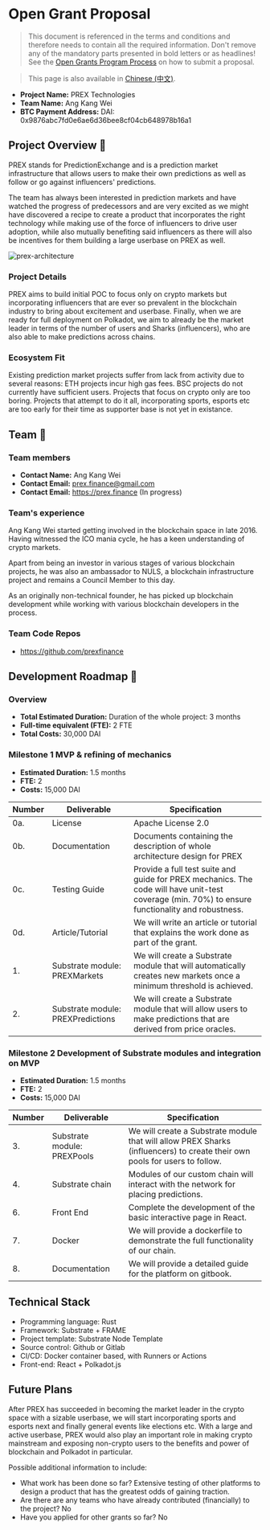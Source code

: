 # Open Grant Proposal

> This document is referenced in the terms and conditions and therefore needs to contain all the required information. Don't remove any of the mandatory parts presented in bold letters or as headlines! See the [Open Grants Program Process](https://github.com/w3f/Open-Grants-Program/blob/master/README_2.md) on how to submit a proposal.

> This page is also available in [Chinese (中文)](./application-template-cn.md).

* **Project Name:** PREX Technologies
* **Team Name:** Ang Kang Wei
* **BTC Payment Address:** DAI: 0x9876abc7fd0e6ae6d36bee8cf04cb648978b16a1

## Project Overview :page_facing_up: 

PREX stands for PredictionExchange and is a prediction market infrastructure that allows users to make their own predictions as well as follow or go against influencers' predictions.  

The team has always been interested in prediction markets and have watched the progress of predecessors and are very excited as we might have discovered a recipe to create a product that incorporates the right technology while making use of the force of influencers to drive user adoption, while also mutually benefiting said influencers as there will also be incentives for them building a large userbase on PREX as well.

![prex-architecture](https://user-images.githubusercontent.com/78590360/109122937-3f84fa80-7784-11eb-9458-fb3cd2f253a3.png)

### Project Details 

PREX aims to build initial POC to focus only on crypto markets but incorporating influencers that are ever so prevalent in the blockchain industry to bring about excitement and userbase. Finally, when we are ready for full deployment on Polkadot, we aim to already be the market leader in terms of the number of users and Sharks (influencers), who are also able to make predictions across chains. 



### Ecosystem Fit 

Existing prediction market projects suffer from lack from activity due to several reasons: ETH projects incur high gas fees. BSC projects do not currently have sufficient users. Projects that focus on crypto only are too boring. Projects that attempt to do it all, incorporating sports, esports etc are too early for their time as supporter base is not yet in existance.

## Team :busts_in_silhouette:

### Team members
* **Contact Name:** Ang Kang Wei
* **Contact Email:** prex.finance@gmail.com
* **Contact Email:** https://prex.finance (In progress)

### Team's experience
Ang Kang Wei started getting involved in the blockchain space in late 2016. Having witnessed the ICO mania cycle, he has a keen understanding of crypto markets. 

Apart from being an investor in various stages of various blockchain projects, he was also an ambassador to NULS, a  blockchain infrastructure project and remains a Council Member to this day. 

As an originally non-technical founder, he has picked up blockchain development while working with various blockchain developers in the process.

### Team Code Repos
* https://github.com/prexfinance

## Development Roadmap :nut_and_bolt: 

### Overview
* **Total Estimated Duration:** Duration of the whole project: 3 months
* **Full-time equivalent (FTE):**  2 FTE
* **Total Costs:** 30,000 DAI

### Milestone 1 MVP & refining of mechanics
* **Estimated Duration:** 1.5 months
* **FTE:**  2
* **Costs:** 15,000 DAI

| Number | Deliverable | Specification |
| ------------- | ------------- | ------------- |
| 0a. | License | Apache License 2.0 |
| 0b. | Documentation | Documents containing the description of whole architecture design for PREX |
| 0c. | Testing Guide | Provide a full test suite and guide for PREX mechanics. The code will have unit-test coverage (min. 70%) to ensure functionality and robustness. | 
| 0d. | Article/Tutorial | We will write an article or tutorial that explains the work done as part of the grant. |
| 1. | Substrate module: PREXMarkets | We will create a Substrate module that will automatically creates new markets once a minimum threshold is achieved. |  
| 2. | Substrate module: PREXPredictions | We will create a Substrate module that will allow users to make predictions that are derived from price oracles. | 

### Milestone 2 Development of Substrate modules and integration on MVP
* **Estimated Duration:** 1.5 months
* **FTE:**  2
* **Costs:** 15,000 DAI

| Number | Deliverable | Specification |
| ------------- | ------------- | ------------- |
| 3. | Substrate module: PREXPools | We will create a Substrate module that will allow PREX Sharks (influencers) to create their own pools for users to follow. |
| 4. | Substrate chain | Modules of our custom chain will interact with the network for placing predictions. |  
| 6. | Front End | Complete the development of the basic interactive page in React. |
| 7. | Docker | We will provide a dockerfile to demonstrate the full functionality of our chain. |
| 8. | Documentation | We will provide a detailed guide for the platform on gitbook. |


## Technical Stack
* Programming language: Rust
* Framework: Substrate + FRAME
* Project template: Substrate Node Template
* Source control: Github or Gitlab
* CI/CD: Docker container based, with Runners or Actions
* Front-end: React + Polkadot.js

## Future Plans
After PREX has succeeded in becoming the market leader in the crypto space with a sizable userbase, we will start incorporating sports and esports next and finally general events like elections etc. With a large and active userbase, PREX would also play an important role in making crypto mainstream and exposing non-crypto users to the benefits and power of blockchain and Polkadot in particular.

Possible additional information to include:
* What work has been done so far?
Extensive testing of other platforms to design a product that has the greatest odds of gaining traction.
* Are there are any teams who have already contributed (financially) to the project?
No
* Have you applied for other grants so far?
No
